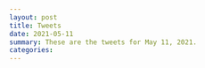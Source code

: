 ```yaml
---
layout: post
title: Tweets
date: 2021-05-11
summary: These are the tweets for May 11, 2021.
categories:
---
```


